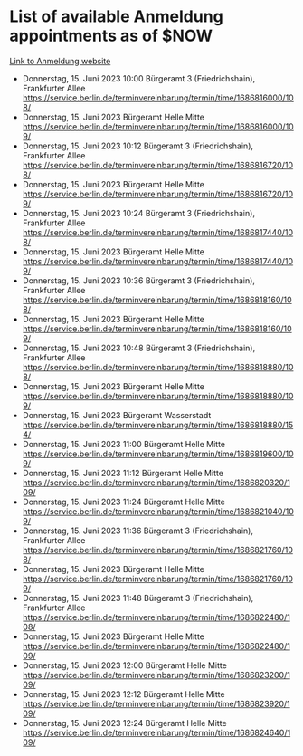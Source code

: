 # List of available Anmeldung appointments as of $NOW
[Link to Anmeldung website](https://service.berlin.de/terminvereinbarung/termin/tag.php?termin=1&anliegen[]=120686&dienstleisterlist=122210,122217,327316,122219,327312,122227,327314,122231,327346,122243,327348,122254,122252,329742,122260,329745,122262,329748,122271,327278,122273,327274,122277,327276,330436,122280,327294,122282,327290,122284,327292,122291,327270,122285,327266,122286,327264,122296,327268,150230,329760,122297,327286,122294,327284,122312,329763,122314,329775,122304,327330,122311,327334,122309,327332,317869,122281,327352,122279,329772,122283,122276,327324,122274,327326,122267,329766,122246,327318,122251,327320,122257,327322,122208,327298,122226,327300&herkunft=http%3A%2F%2Fservice.berlin.de%2Fdienstleistung%2F120686%2F)
- Donnerstag, 15. Juni 2023 10:00 Bürgeramt 3 (Friedrichshain), Frankfurter Allee https://service.berlin.de/terminvereinbarung/termin/time/1686816000/108/
- Donnerstag, 15. Juni 2023  Bürgeramt Helle Mitte https://service.berlin.de/terminvereinbarung/termin/time/1686816000/109/
- Donnerstag, 15. Juni 2023 10:12 Bürgeramt 3 (Friedrichshain), Frankfurter Allee https://service.berlin.de/terminvereinbarung/termin/time/1686816720/108/
- Donnerstag, 15. Juni 2023  Bürgeramt Helle Mitte https://service.berlin.de/terminvereinbarung/termin/time/1686816720/109/
- Donnerstag, 15. Juni 2023 10:24 Bürgeramt 3 (Friedrichshain), Frankfurter Allee https://service.berlin.de/terminvereinbarung/termin/time/1686817440/108/
- Donnerstag, 15. Juni 2023  Bürgeramt Helle Mitte https://service.berlin.de/terminvereinbarung/termin/time/1686817440/109/
- Donnerstag, 15. Juni 2023 10:36 Bürgeramt 3 (Friedrichshain), Frankfurter Allee https://service.berlin.de/terminvereinbarung/termin/time/1686818160/108/
- Donnerstag, 15. Juni 2023  Bürgeramt Helle Mitte https://service.berlin.de/terminvereinbarung/termin/time/1686818160/109/
- Donnerstag, 15. Juni 2023 10:48 Bürgeramt 3 (Friedrichshain), Frankfurter Allee https://service.berlin.de/terminvereinbarung/termin/time/1686818880/108/
- Donnerstag, 15. Juni 2023  Bürgeramt Helle Mitte https://service.berlin.de/terminvereinbarung/termin/time/1686818880/109/
- Donnerstag, 15. Juni 2023  Bürgeramt Wasserstadt https://service.berlin.de/terminvereinbarung/termin/time/1686818880/154/
- Donnerstag, 15. Juni 2023 11:00 Bürgeramt Helle Mitte https://service.berlin.de/terminvereinbarung/termin/time/1686819600/109/
- Donnerstag, 15. Juni 2023 11:12 Bürgeramt Helle Mitte https://service.berlin.de/terminvereinbarung/termin/time/1686820320/109/
- Donnerstag, 15. Juni 2023 11:24 Bürgeramt Helle Mitte https://service.berlin.de/terminvereinbarung/termin/time/1686821040/109/
- Donnerstag, 15. Juni 2023 11:36 Bürgeramt 3 (Friedrichshain), Frankfurter Allee https://service.berlin.de/terminvereinbarung/termin/time/1686821760/108/
- Donnerstag, 15. Juni 2023  Bürgeramt Helle Mitte https://service.berlin.de/terminvereinbarung/termin/time/1686821760/109/
- Donnerstag, 15. Juni 2023 11:48 Bürgeramt 3 (Friedrichshain), Frankfurter Allee https://service.berlin.de/terminvereinbarung/termin/time/1686822480/108/
- Donnerstag, 15. Juni 2023  Bürgeramt Helle Mitte https://service.berlin.de/terminvereinbarung/termin/time/1686822480/109/
- Donnerstag, 15. Juni 2023 12:00 Bürgeramt Helle Mitte https://service.berlin.de/terminvereinbarung/termin/time/1686823200/109/
- Donnerstag, 15. Juni 2023 12:12 Bürgeramt Helle Mitte https://service.berlin.de/terminvereinbarung/termin/time/1686823920/109/
- Donnerstag, 15. Juni 2023 12:24 Bürgeramt Helle Mitte https://service.berlin.de/terminvereinbarung/termin/time/1686824640/109/
